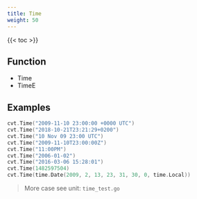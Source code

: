 ```yaml
---
title: Time
weight: 50
---
```



{{< toc >}}


## Function
- Time
- TimeE

## Examples
```go
cvt.Time("2009-11-10 23:00:00 +0000 UTC")
cvt.Time("2018-10-21T23:21:29+0200")
cvt.Time("10 Nov 09 23:00 UTC")
cvt.Time("2009-11-10T23:00:00Z")
cvt.Time("11:00PM")
cvt.Time("2006-01-02")
cvt.Time("2016-03-06 15:28:01")
cvt.Time(1482597504)
cvt.Time(time.Date(2009, 2, 13, 23, 31, 30, 0, time.Local))
```

> More case see unit: `time_test.go`

